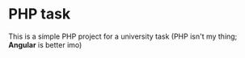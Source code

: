 # PHP task

This is a simple PHP project for a university task (PHP isn't my thing; **Angular** is better imo)
